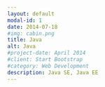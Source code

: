 ```yaml
---
layout: default
modal-id: 1
date: 2014-07-18
#img: cabin.png
title: Java
alt: Java
#project-date: April 2014
#client: Start Bootstrap
#category: Web Development
description: Java SE, Java EE
---
```

